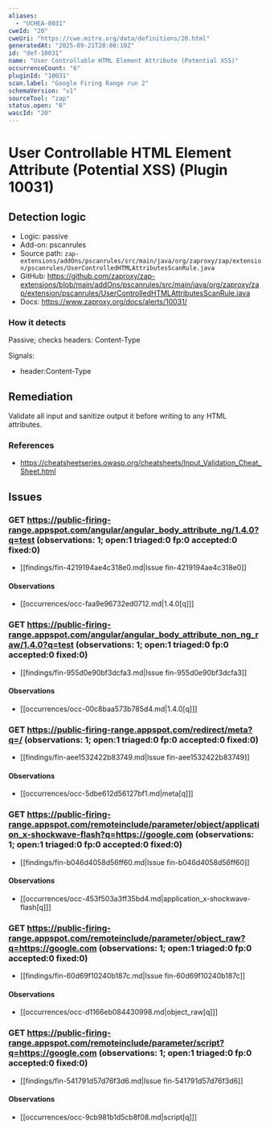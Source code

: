 ```yaml
---
aliases:
  - "UCHEA-0031"
cweId: "20"
cweUri: "https://cwe.mitre.org/data/definitions/20.html"
generatedAt: "2025-09-21T20:00:10Z"
id: "def-10031"
name: "User Controllable HTML Element Attribute (Potential XSS)"
occurrenceCount: "6"
pluginId: "10031"
scan.label: "Google Firing Range run 2"
schemaVersion: "v1"
sourceTool: "zap"
status.open: "6"
wascId: "20"
---
```


# User Controllable HTML Element Attribute (Potential XSS) (Plugin 10031)

## Detection logic

- Logic: passive
- Add-on: pscanrules
- Source path: `zap-extensions/addOns/pscanrules/src/main/java/org/zaproxy/zap/extension/pscanrules/UserControlledHTMLAttributesScanRule.java`
- GitHub: https://github.com/zaproxy/zap-extensions/blob/main/addOns/pscanrules/src/main/java/org/zaproxy/zap/extension/pscanrules/UserControlledHTMLAttributesScanRule.java
- Docs: https://www.zaproxy.org/docs/alerts/10031/

### How it detects

Passive; checks headers: Content-Type

Signals:
- header:Content-Type

## Remediation

Validate all input and sanitize output it before writing to any HTML attributes.

### References
- https://cheatsheetseries.owasp.org/cheatsheets/Input_Validation_Cheat_Sheet.html

## Issues

### GET https://public-firing-range.appspot.com/angular/angular_body_attribute_ng/1.4.0?q=test  (observations: 1; open:1 triaged:0 fp:0 accepted:0 fixed:0)

- [[findings/fin-4219194ae4c318e0.md|Issue fin-4219194ae4c318e0]]
#### Observations
- [[occurrences/occ-faa9e96732ed0712.md|1.4.0[q]]]

### GET https://public-firing-range.appspot.com/angular/angular_body_attribute_non_ng_raw/1.4.0?q=test  (observations: 1; open:1 triaged:0 fp:0 accepted:0 fixed:0)

- [[findings/fin-955d0e90bf3dcfa3.md|Issue fin-955d0e90bf3dcfa3]]
#### Observations
- [[occurrences/occ-00c8baa573b785d4.md|1.4.0[q]]]

### GET https://public-firing-range.appspot.com/redirect/meta?q=/  (observations: 1; open:1 triaged:0 fp:0 accepted:0 fixed:0)

- [[findings/fin-aee1532422b83749.md|Issue fin-aee1532422b83749]]
#### Observations
- [[occurrences/occ-5dbe612d56127bf1.md|meta[q]]]

### GET https://public-firing-range.appspot.com/remoteinclude/parameter/object/application_x-shockwave-flash?q=https://google.com  (observations: 1; open:1 triaged:0 fp:0 accepted:0 fixed:0)

- [[findings/fin-b046d4058d56ff60.md|Issue fin-b046d4058d56ff60]]
#### Observations
- [[occurrences/occ-453f503a3ff35bd4.md|application_x-shockwave-flash[q]]]

### GET https://public-firing-range.appspot.com/remoteinclude/parameter/object_raw?q=https://google.com  (observations: 1; open:1 triaged:0 fp:0 accepted:0 fixed:0)

- [[findings/fin-60d69f10240b187c.md|Issue fin-60d69f10240b187c]]
#### Observations
- [[occurrences/occ-d1166eb084430998.md|object_raw[q]]]

### GET https://public-firing-range.appspot.com/remoteinclude/parameter/script?q=https://google.com  (observations: 1; open:1 triaged:0 fp:0 accepted:0 fixed:0)

- [[findings/fin-541791d57d76f3d6.md|Issue fin-541791d57d76f3d6]]
#### Observations
- [[occurrences/occ-9cb981b1d5cb8f08.md|script[q]]]

